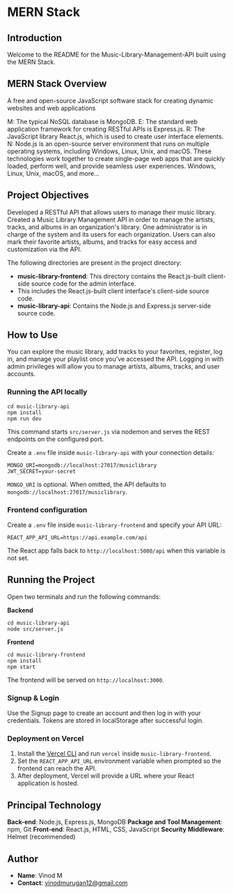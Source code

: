# MERN Stack

## Introduction
Welcome to the README for the Music-Library-Management-API built using the MERN Stack.

## MERN Stack Overview
A free and open-source JavaScript software stack for creating dynamic websites and web applications

M: The typical NoSQL database is MongoDB.
E: The standard web application framework for creating RESTful APIs is Express.js.
R: The JavaScript library React.js, which is used to create user interface elements.
N: Node.js is an open-source server environment that runs on multiple operating systems, including Windows, Linux, Unix, and macOS.
These technologies work together to create single-page web apps that are quickly loaded, perform well, and provide seamless user experiences.
Windows, Linux, Unix, macOS, and more...

## Project Objectives

Developed a RESTful API that allows users to manage their music library.
Created a Music Library Management API in order to manage the artists, tracks, and albums in an organization's library.
One administrator is in charge of the system and its users for each organization.
Users can also mark their favorite artists, albums, and tracks for easy access and customization via the API.


The following directories are present in the project directory:

- **music-library-frontend**: This directory contains the React.js-built client-side source code for the admin interface.
-  This includes the React.js-built client interface's client-side source code.
- **music-library-api**: Contains the Node.js and Express.js server-side source code.

## How to Use

You can explore the music library, add tracks to your favorites, register, log in, and manage your playlist once you've accessed the API. Logging in with admin privileges will allow you to manage artists, albums, tracks, and user accounts.

### Running the API locally

```
cd music-library-api
npm install
npm run dev
```
This command starts `src/server.js` via nodemon and serves the REST endpoints on the configured port.

Create a `.env` file inside `music-library-api` with your connection details:

```
MONGO_URI=mongodb://localhost:27017/musiclibrary
JWT_SECRET=your-secret
```
`MONGO_URI` is optional. When omitted, the API defaults to `mongodb://localhost:27017/musiclibrary`.

### Frontend configuration

Create a `.env` file inside `music-library-frontend` and specify your API URL:

```
REACT_APP_API_URL=https://api.example.com/api
```

The React app falls back to `http://localhost:5000/api` when this variable is not set.

## Running the Project

Open two terminals and run the following commands:

**Backend**
```
cd music-library-api
node src/server.js
```

**Frontend**
```
cd music-library-frontend
npm install
npm start
```
The frontend will be served on `http://localhost:3000`.

### Signup & Login

Use the Signup page to create an account and then log in with your credentials. Tokens are stored in localStorage after successful login.

### Deployment on Vercel

1. Install the [Vercel CLI](https://vercel.com/docs/cli) and run `vercel` inside `music-library-frontend`.
2. Set the `REACT_APP_API_URL` environment variable when prompted so the frontend can reach the API.
3. After deployment, Vercel will provide a URL where your React application is hosted.

## Principal Technology

**Back-end**: Node.js, Express.js, MongoDB
**Package and Tool Management**: npm, Git
**Front-end**: React.js, HTML, CSS, JavaScript
**Security Middleware**: Helmet (recommended)

## Author
- **Name**: Vinod M
- **Contact**: vinodmurugan12@gmail.com
